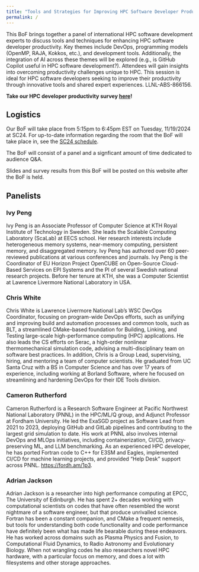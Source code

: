 ```yaml
---
title: "Tools and Strategies for Improving HPC Software Developer Productivity"
permalink: /
---
```


<!-- # Tools and Strategies for Improving HPC Software Developer Productivity -->

This BoF brings together a panel of international HPC software development experts to discuss tools and techniques for enhancing HPC software developer productivity. Key themes include DevOps, programming models (OpenMP, RAJA, Kokkos, etc.), and development tools. Additionally, the integration of AI across these themes will be explored (e.g., is GitHub Copilot useful in HPC software development?). Attendees will gain insights into overcoming productivity challenges unique to HPC. This session is ideal for HPC software developers seeking to improve their productivity through innovative tools and shared expert experiences. LLNL-ABS-866156.

**Take our HPC developer productivity survey [here](https://docs.google.com/forms/d/e/1FAIpQLSdObStZpeSkxlhlZSewg9wHbQB_qcx6rmUbEtrlhuvjO9uIIA/viewform?usp=sf_link)!**

## Logistics

Our BoF will take place from 5:15pm to 6:45pm EST on Tuesday, 11/19/2024 at SC24.
For up-to-date information regarding the room that the BoF will take place in, see
the [SC24 schedule](https://sc24.conference-program.com/presentation/?id=bof148&sess=sess617).

The BoF will consist of a panel and a signficant amount of time dedicated to audience Q&A.

Slides and survey results from this BoF will be posted on this website after the BoF is held.

## Panelists

### Ivy Peng

Ivy Peng is an Associate Professor of Computer Science at KTH Royal Institute of Technology in Sweden. She leads the Scalable Computing Laboratory (ScaLab) at EECS school. Her research interests include heterogeneous memory systems, near-memory computing, persistent memory, and disaggregated memory. Ivy Peng has authored over 60 peer-reviewed publications at various conferences and journals. Ivy Peng is the Coordinator of EU Horizon Project OpenCUBE on Open-Source Cloud-Based Services on EPI Systems and the PI of several Swedish national research projects. Before her tenure at KTH, she was a Computer Scientist at Lawrence Livermore National Laboratory in USA. 

### Chris White

Chris White is Lawrence Livermore National Lab’s WSC DevOps Coordinator, focusing on program-wide DevOps efforts, such as unifying and improving build and automation processes and common tools, such as BLT, a streamlined CMake-based foundation for Building, Linking, and Testing large-scale high-performance computing (HPC) applications. He also leads the CS efforts on Serac, a high-order nonlinear thermomechanical simulation code, advising a multi-disciplinary team on software best practices. In addition, Chris is a Group Lead, supervising, hiring, and mentoring a team of computer scientists. He graduated from UC Santa Cruz with a BS in Computer Science and has over 17 years of experience, including working at Borland Software, where he focused on streamlining and hardening DevOps for their IDE Tools division.

### Cameron Rutherford

Cameron Rutherford is a Research Software Engineer at Pacific Northwest National Laboratory (PNNL) in the HPC/ML/Q group, and Adjunct Professor at Fordham University. He led the ExaSGD project as Software Lead from 2021 to 2023, deploying GitHub and GitLab pipelines and contributing to the largest grid simulation to date. His work at PNNL also involves internal DevOps and MLOps initiatives, including containerization, CI/CD, privacy-preserving ML, and LLM benchmarking. As an experienced HPC developer, he has ported Fortran code to C++ for E3SM and Eagles, implemented CI/CD for machine learning projects, and provided “Help Desk” support across PNNL. https://fordh.am/1p3.

### Adrian Jackson

Adrian Jackson is a researcher into high performance computing at EPCC, The University of Edinburgh. He has spent 2+ decades working with computational scientists on codes that have often resembled the worst nightmare of a software engineer, but that produce unrivalled science. Fortran has been a constant companion, and CMake a frequent nemesis, but tools for understanding both code functionality and code performance have definitely been what has made life bearable during these endeavors. He has worked across domains such as Plasma Physics and Fusion, to Computational Fluid Dynamics, to Radio Astronomy and Evolutionary Biology. When not wrangling codes he also researchers novel HPC hardware, with a particular focus on memory, and does a lot with filesystems and other storage approaches.